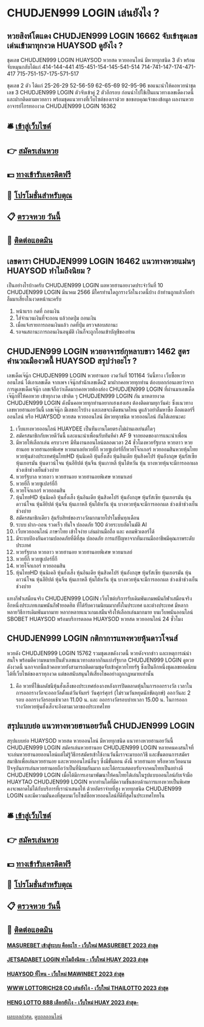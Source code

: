 # CHUDJEN999 LOGIN เล่นยังไง ?
## หวยสิงห์โตแดง CHUDJEN999 LOGIN 16662 จับเข้าชุดเลขเด่นเข้ามาทุกงวด HUAYSOD ดูยังไง ?
ชุดเลข CHUDJEN999 LOGIN HUAYSOD หวยสด หวยออนไลน์ มีหวยทุกชนิด 3 ตัว พร้อมจับหมุนกลับได้แก่
414-144-441
415-451-154-145-541-514
714-741-147-174-471-417
715-751-157-175-571-517

ชุดเลข 2 ตัว ได้แก่
25-26-29
52-56-59
62-65-69
92-95-96
ขอแนะนำให้คอหวยนำชุดเลข 3 CHUDJEN999 LOGIN ตัวจับเข้าคู่ 2 ตัวอีกรอบ ก่อนนำไปใช้เป็นแนวทางเลขเด็ดงวดนี้ และฝากติดตามหวยลาว พร้อมชุดแนวทางที่เว็บไซต์ของเราด้วย
ขอขอบคุณเจ้าของข้อมูล
ผลงานหวยอาจารย์ไกรทองงวด CHUDJEN999 LOGIN 16362

## 🛎 [เข้าสู่เว็บไซต์](https://bit.ly/3BG5bNw)
## 👉 [สมัครเล่นหวย](https://bit.ly/3BG5bNw)
## 💵 [ทางเข้ารับเครดิตฟรี](https://bit.ly/3C3mvgS)
## 👑 [โปรโมชั่นสำหรับตุณ](https://bit.ly/3C3mvgS)
## 📋 [ตรวจหวย วันนี้](https://bit.ly/3C3mvgS)
## 📱 [ติดต่อแอดมิน](https://bit.ly/3C3mvgS)

## เลขดารา CHUDJEN999 LOGIN 16462 แนวทางหวยแม่นๆ HUAYSOD ทำไมถึงนิยม ?
เป็นอย่างไรบ้างครับ CHUDJEN999 LOGIN ผลหวยฮานอยงวดประจำวันที่ 10 CHUDJEN999 LOGIN มีนาคม 2566 มีใครท่านใดถูกรางวัลในงวดนี้บ้าง ถ้าท่านถูกแล้วก็อย่าลืมมาเสี่ยงในงวดหน้านะครับ
1. หน้าแรก กดที่ ถอนเงิน
2. ใส่จำนวนเงินที่จะถอน แล้วกดปุ่ม ถอนเงิน
3. เมื่อแจ้งรายการถอนเงินแล้ว กดที่ปุ่ม ตรวจสอบสถานะ
4. รอจนสถานะการถอนเงินอนุมัติ เงินก็จะถูกโอนเข้าบัญชีของท่าน

## CHUDJEN999 LOGIN หวยอาจารย์กุหลาบขาว 1462 สูตรคำนวณมืองวดนี้ HUAYSOD สรุปว่าอะไร ?
เลขเด็ดเจ๊นุ๊ก CHUDJEN999 LOGIN หวยฮานอย งวดวันที่ 101164
วันนี้ทาง เว็บซื้อหวยออนไลน์ ได้เอาเลขเด็ด จากเพจ เจ๊นุ๊กสำนักเลขเด็ด2 มาฝากคอหวยทุกท่าน ต้องบอกก่อนเลยว่าจากการดูเลขเด็ดเจ้นุ๊ก เลขเจ้ถือว่าเด็ดมากคอหวยต้องส่อง CHUDJEN999 LOGIN ที่ผ่านมาเลขเด็ดเจ๊นุ๊กที่ให้คอหวย เข้าทุกงวด เข้าติด ๆ CHUDJEN999 LOGIN กัน มาหลายงวด CHUDJEN999 LOGIN ดังนั้นคอหวยทุกท่านอยากเฮงเฮงเฮง ต้องติดตามทุกวันค่ะ ซึ่งแนวทางเลขหวยฮานอยวันนี้ เลขเจ๊นุ๊ก มีเลขอะไรบ้าง และเลขจะเด็ดขนาดไหน ดูแล้วอย่าลืมหาซื้อ ล็อตเตอร์รี่ออนไลน์ หรือ HUAYSOD หวยสด หวยออนไลน์ มีหวยทุกชนิด หวยออนไลน์ กันได้เลยนะคะ
1. เว็บแทงหวยออนไลน์ HUAYDEE เป็นทีมงานโดยตรงไม่ผ่านเอเย่นต์ใดๆ
2. สมัครสมาชิกกับหวยดีวันนี้ และแนะนำเพื่อนรับทันทีค่า AF 9 จากยอดของการแนะนำเพื่อน
3. มีหวยให้เลือกเล่น ครบวงจร มีทีมงานออนไลน์ตลอดเวลา 24 ชั่วโมงหวยรัฐบาล หวยลาว หวยฮานอย หวยฮานอยพิเศษ หวยมาเลย์หวยยี่กี หวยซูเปอร์ยี่กีหวยโจ๊กเกอร์ หวยออมสินหวยหุ้นไทยหวยหุ้นต่างประเทศหุ้นไทยHD หุ้นนิเคอิ หุ้นฮั่งเส็ง หุ้นอินเดีย หุ้นสิงคโปร์ หุ้นอังกฤษ หุ้นรัสเซีย หุ้นเยอรมัน หุ้นดาวน์โจน หุ้นอียิปต์ หุ้นจีน หุ้นเกาหลี หุ้นไต้หวัน หุ้น บางหวยหุ้นจะมีการออกผล ช่วงเช้าช่วงเย็นช่วงบ่าย
4. หวยรัฐบาล หวยลาว หวยฮานอย หวยฮานอยพิเศษ หวยมาเลย์
5. หวยยี่กี หวยซูเปอร์ยี่กี
6. หวยโจ๊กเกอร์ หวยออมสิน
7. หุ้นไทยHD หุ้นนิเคอิ หุ้นฮั่งเส็ง หุ้นอินเดีย หุ้นสิงคโปร์ หุ้นอังกฤษ หุ้นรัสเซีย หุ้นเยอรมัน หุ้นดาวน์โจน หุ้นอียิปต์ หุ้นจีน หุ้นเกาหลี หุ้นไต้หวัน หุ้น บางหวยหุ้นจะมีการออกผล ช่วงเช้าช่วงเย็นช่วงบ่าย
8. สมัครสมาชิกเดียว ลุ้นรับสิทธ์ของรางวัลมากมายโปรโมชั่นทุกเดือน
9. ระบบ ฝาก-ถอน รวดเร็ว ทันใจ ปลอดภัย 100 ด้วยระบบอัตโนมัติ AI
10. เว็บหวยออนไลน์ ภาษาไทย เข้าใจง่าย เล่นผ่านมือถือ และ คอมพิวเตอร์ได้
11. มีระบบป้องกันความปลอดภัยที่ดีที่สุด ปลอดภัย การแก้ปัญหาจากทีมงานมืออาชีพมีคุณภาพระดับประเทศ
12. หวยรัฐบาล หวยลาว หวยฮานอย หวยฮานอยพิเศษ หวยมาเลย์
13. หวยยี่กี หวยซูเปอร์ยี่กี
14. หวยโจ๊กเกอร์ หวยออมสิน
15. หุ้นไทยHD หุ้นนิเคอิ หุ้นฮั่งเส็ง หุ้นอินเดีย หุ้นสิงคโปร์ หุ้นอังกฤษ หุ้นรัสเซีย หุ้นเยอรมัน หุ้นดาวน์โจน หุ้นอียิปต์ หุ้นจีน หุ้นเกาหลี หุ้นไต้หวัน หุ้น บางหวยหุ้นจะมีการออกผล ช่วงเช้าช่วงเย็นช่วงบ่าย

แทงกีฬาเสมือนจริง CHUDJEN999 LOGIN เว็บไซต์บริการรับเดิมพันเกมพนันกีฬาเสมือนจริง อีกหนึ่งประเภทเกมพนันกีฬายอดฮิต ที่ได้รับความนิยมมากทั้งในประเทศ และต่างประเทศ มีหลากหลายวิธีการเดิมพันมากมาย หลากหลายแนวเกมเสมืนจริงให้เลือกเล่นมากมาย บนเว็บพนันออนไลน์ SBOBET HUAYSOD พร้อมบริการตลอด HUAYSOD หวยสด หวยออนไลน์ 24 ชั่วโมง

## CHUDJEN999 LOGIN กติกาการแทงหวยหุ้นดาวโจนส์
หวยดัง CHUDJEN999 LOGIN 15762 รวมชุดเลขดังงวดนี้ หวยดังจากข่าว และเหตุการณ์น่าสนใจ พร้อมตีความหมายเป็นตัวเลขแนวทางสลากกินแบ่งรัฐบาล CHUDJEN999 LOGIN ดูหวยดังงวดนี้ นอกจากนี้แล้วคอหวยยังสามารถติดตามชุดจับเข้าคู่หวยไทยรัฐ ซึ่งเป็นอีกหนึ่งชุดเลขยอดนิยมได้ที่เว็บไซต์ของเราทุกงวด แต่ขอสนับสนุนให้เสี่ยงโชคอย่างถูกกฎหมายเท่านั้น
1. คือ หวยที่ใช้ผลดัชนีหุ้นฮั่งเส็งของประเทศฮ่องกงหลังการปิดตลาดหุ้นในการออกรางวัล เวลาในการออกรางวัลจะออกวัลตั้งแต่วันจันทร์ วันศุกร์ศุกร์ (ไม่รวมวันหยุดนักขัตฤกษ์) ออกวันละ 2 รอบ ออกรางวัลรอบเช้าเวลา 11.00 น. และ ออกรางวัลรอบบ่ายเวลา 15.00 น. ในการออกรางวัลหวยหุ้นฮั่งเส็งจะอิงตามเวลาของประเทศไทย

## สรุปแบบย่อ แนวทางหวยฮานอยวันนี้ CHUDJEN999 LOGIN
สรุปแบบย่อ HUAYSOD หวยสด หวยออนไลน์ มีหวยทุกชนิด แนวทางหวยฮานอยวันนี้ CHUDJEN999 LOGIN สมัครเล่นหวยฮานอย CHUDJEN999 LOGIN หลายคนคงสนใจที่จะเล่นหวยฮานอยออนไลน์แต่ไม่รู้วิธีกรสมัครเข้าใช้งานวันนี้เราจะมาบอกวิธี และขั้นตอนการสมัครสมาชิกเพื่อเล่นหวยฮานอย และหวยออนไลน์อื่นๆ ซึ่งมีขั้นตอน ดังนี้
หวยฮานอย หรือหวยเวียดนาม ปัจจุบันการเล่นหวยฮานอยถือว่าเป็นที่นิยมกันมาก และได้กระแสตอบรับจากคนไทยเป็นอย่างดี CHUDJEN999 LOGIN เมื่อได้มีการเอามาพัฒนาให้คนไทยได้เล่นในรูปแบบออนไลน์กับเจ้ามือ HUAYTAO CHUDJEN999 LOGIN หากท่านใดที่มีความชื่นชอบด้านการแทงหวยเป็นพิเศษ คงจะพลาดไม่ได้กับบริการที่เรานำเสนอให้ ด้วยอัตราจ่ายที่สูง หวยทุกชนิด CHUDJEN999 LOGIN และมีความมั่นคงที่สุดบนเว็บไซต์ซื้อหวยออนไลน์ที่ดีที่สุดในประเทศไทยใน

## 🛎 [เข้าสู่เว็บไซต์](https://bit.ly/3BG5bNw)
## 👉 [สมัครเล่นหวย](https://bit.ly/3BG5bNw)
## 💵 [ทางเข้ารับเครดิตฟรี](https://bit.ly/3C3mvgS)
## 👑 [โปรโมชั่นสำหรับตุณ](https://bit.ly/3C3mvgS)
## 📋 [ตรวจหวย วันนี้](https://bit.ly/3C3mvgS)
## 📱 [ติดต่อแอดมิน](https://bit.ly/3C3mvgS)

#### [MASUREBET เข้าสู่ระบบ คืออะไร - เว็บใหม่ MASUREBET 2023 ล่าสุด](https://atom.io/themes/masurebet%20เข้าสู่ระบบ%20คืออะไร%20-%20เว็บใหม่%20masurebet%202023%20ล่าสุด)
#### [JETSADABET LOGIN ทำไมถึงนิยม - เว็บใหม่ HUAY 2023 ล่าสุด](https://atom.io/themes/jetsadabet%20login%20ทำไมถึงนิยม%20-%20เว็บใหม่%20huay%202023%20ล่าสุด)
#### [HUAYSOD ที่ไหน - เว็บใหม่ MAWINBET 2023 ล่าสุด](https://atom.io/themes/huaysod%20ที่ไหน%20-%20เว็บใหม่%20mawinbet%202023%20ล่าสุด)
#### [WWW LOTTORICH28 CO เล่นยังไง - เว็บใหม่ THAILOTTO 2023 ล่าสุด](https://atom.io/themes/www%20lottorich28%20co%20เล่นยังไง%20-%20เว็บใหม่%20thailotto%202023%20ล่าสุด)
#### [HENG LOTTO 888 เลือกยังไง - เว็บใหม่ HUAY 2023 ล่าสุด-](https://atom.io/themes/heng%20lotto%20888%20เลือกยังไง%20-%20เว็บใหม่%20huay%202023%20ล่าสุด-)

[ผลบอลล่าสุด](https://siamsport.tv "ผลบอลล่าสุด"), [ดูบอลออนไลน์](https://siamsport.tv/ดูบอลสด "ดูบอลออนไลน์")